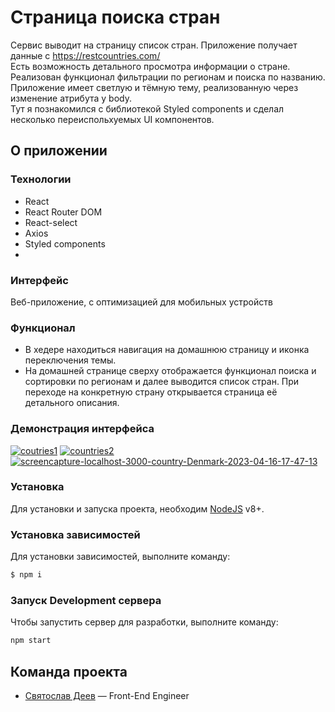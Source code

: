 # Страница поиска стран
Сервис выводит на страницу список стран. Приложение получает данные с https://restcountries.com/ <br/>
Есть возможность детального просмотра информации о стране.  <br/>
Реализован функционал фильтрации по регионам и поиска по названию. <br/>
Приложение имеет светлую и тёмную тему, реализованную через изменение атрибута у body. <br/>
Тут я познакомился с библиотекой Styled components и сделал несколько переиспольхуемых UI компонентов.

## О приложении
### Технологии
- React
- React Router DOM
- React-select
- Axios
- Styled components
- 
### Интерфейс
Веб-приложение, c оптимизацией для мобильных устройств

### Функционал
- В хедере находиться навигация на домашнюю страницу и иконка переключения темы. <br/>
- На домашней странице сверху отображается функционал поиска и сортировки по регионам и далее выводится список стран. При переходе на конкретную страну открывается страница её детального описания.

### Демонстрация интерфейса

<a href="https://ibb.co/RYJhJB7"><img src="https://i.ibb.co/tQ1Z1x3/coutries1.png" alt="coutries1" border="0"></a>
<a href="https://ibb.co/Jd29W2Z"><img src="https://i.ibb.co/ky0tV0Z/countries2.png" alt="countries2" border="0"></a>
<a href="https://ibb.co/wMs91P0"><img src="https://i.ibb.co/4Pd6xXm/screencapture-localhost-3000-country-Denmark-2023-04-16-17-47-13.png" alt="screencapture-localhost-3000-country-Denmark-2023-04-16-17-47-13" border="0"></a>

### Установка
Для установки и запуска проекта, необходим [NodeJS](https://nodejs.org) v8+.

### Установка зависимостей
Для установки зависимостей, выполните команду:
```sh
$ npm i
```

### Запуск Development сервера
Чтобы запустить сервер для разработки, выполните команду:
```sh
npm start
```


## Команда проекта

- [Святослав Деев](https://github.com/xkochevnikx) — Front-End Engineer

